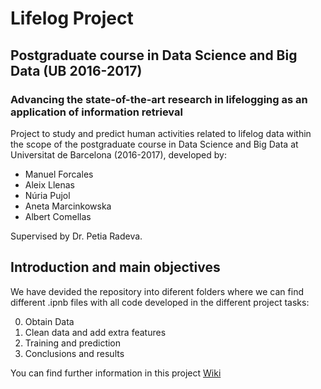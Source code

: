 # Lifelog Project  
## Postgraduate course in Data Science and Big Data (UB 2016-2017)
### Advancing the state-of-the-art research in lifelogging as an application of information retrieval
Project to study and predict human activities related to lifelog data within the scope of the postgraduate course in Data Science and Big Data at Universitat de Barcelona (2016-2017), developed by:

* Manuel Forcales 
* Aleix Llenas
* Núria Pujol
* Aneta Marcinkowska
* Albert Comellas

Supervised by Dr. Petia Radeva.

 ## Introduction and main objectives

We have devided the repository into diferent folders where we can find different .ipnb files with all code developed in the different project tasks:

  0. Obtain Data
  1. Clean data and add extra features
  2. Training and prediction
  3. Conclusions and results
  
 You can find further information in this project [Wiki](https://github.com/llevaNEUS/Lifelog-Project-Data-Science-UB-2016-2017-/wiki)
